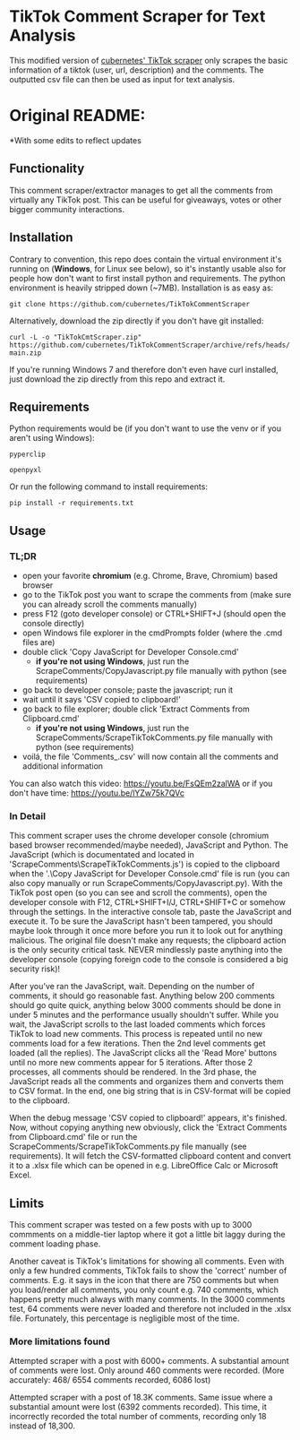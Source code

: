 # TikTok Comment Scraper for Text Analysis

This modified version of [cubernetes' TikTok scraper](https://github.com/cubernetes/TikTokCommentScraper) 
only scrapes the basic information of a tiktok (user, url, description) and the comments. The outputted
csv file can then be used as input for text analysis.


# Original README:
*With some edits to reflect updates

## Functionality
This comment scraper/extractor manages to get all the comments
from virtually any TikTok post. This can be useful for giveaways, votes or other bigger
community interactions.

## Installation
Contrary to convention, this repo does contain the virtual environment it's
running on (**Windows**, for Linux see below), so it's instantly usable also for people how don't want to first install python and requirements.
The python environment is heavily stripped down (\~7MB).
Installation is as easy as:

`git clone https://github.com/cubernetes/TikTokCommentScraper`

Alternatively, download the zip directly if you don't have git installed:

`curl -L -o "TikTokCmtScraper.zip" https://github.com/cubernetes/TikTokCommentScraper/archive/refs/heads/main.zip`

If you're running Windows 7 and therefore don't even have curl installed, just download the zip directly from this repo and extract it.

## Requirements
Python requirements would be (if you don't want to use the venv or if you aren't using Windows):

`pyperclip`

`openpyxl`

Or run the following command to install requirements:
```
pip install -r requirements.txt
```

## Usage
### TL;DR
- open your favorite **chromium** (e.g. Chrome, Brave, Chromium) based browser
- go to the TikTok post you want to scrape the comments from (make sure you can already scroll the comments manually)
- press F12 (goto developer console) or CTRL+SHIFT+J (should open the console directly)
- open Windows file explorer in the cmdPrompts folder (where the .cmd files are)
- double click 'Copy JavaScript for Developer Console.cmd'
	- **if you're not using Windows**, just run the ScrapeComments/CopyJavascript.py file manually with python (see requirements)
- go back to developer console; paste the javascript; run it
- wait until it says 'CSV copied to clipboard!'
- go back to file explorer; double click 'Extract Comments from Clipboard.cmd'
	- **if you're not using Windows**, just run the ScrapeComments/ScrapeTikTokComments.py file manually with python (see requirements)
- voilá, the file 'Comments_<UtcTimeStamp>.csv' will now contain all the comments and additional information

You can also watch this video: https://youtu.be/FsQEm2zalWA
or if you don't have time: https://youtu.be/lYZw75k7QVc

### In Detail

This comment scraper uses the chrome developer console (chromium based browser
recommended/maybe needed), JavaScript and Python. The JavaScript (which is
documentated and located in 'ScrapeComments\ScrapeTikTokComments.js') is copied to the clipboard when the '.\Copy
JavaScript for Developer Console.cmd' file is run (you can also copy
manually or run ScrapeComments/CopyJavascript.py). With the TikTok post open (so you can see and scroll the
comments), open the developer console with F12, CTRL+SHIFT+I/J, CTRL+SHIFT+C
or somehow through the settings. In the interactive console tab, paste the
JavaScript and execute it. To be sure the JavaScript hasn't been tampered,
you should maybe look through it once more before you run it to look out for
anything malicious. The original file doesn't make any requests; the clipboard action
is the only security critical task. NEVER mindlessly paste anything into the developer console (copying
foreign code to the console is considered a big security risk)! 

After you've ran the JavaScript, wait. Depending on the number of comments, it
should go reasonable fast. Anything below 200 comments should go quite quick,
anything below 3000 comments should be done in under 5 minutes and the
performance usually shouldn't suffer. While you wait, the JavaScript scrolls
to the last loaded comments which forces TikTok to load new comments. This
process is repeated until no new comments load for a few iterations. Then the
2nd level comments get loaded (all the replies). The JavaScript clicks all the
'Read More' buttons until no more new comments appear for 5 iterations. After those
2 processes, all comments should be rendered. In the 3rd phase, the JavaScript reads
all the comments and organizes them and converts them to CSV format. In the end, one big
string that is in CSV-format will be copied to the clipboard.

When the debug message 'CSV copied to clipboard!' appears, it's finished. Now,
without copying anything new obviously, click the 'Extract Comments from
Clipboard.cmd' file or run the ScrapeComments/ScrapeTikTokComments.py file manually (see requirements).
It will fetch the CSV-formatted clipboard content and
convert it to a .xlsx file which can be opened in e.g. LibreOffice Calc or
Microsoft Excel.

## Limits

This comment scraper was tested on a few posts with up to 3000 commments on a
middle-tier laptop where it got a little bit laggy during the comment loading
phase.

Another caveat is TikTok's limitations for showing all comments. Even with
only a few hundred comments, TikTok fails to show the 'correct' number of
comments. E.g. it says in the icon that there are 750 comments but when you
load/render all comments, you only count e.g. 740 comments, which happens
pretty much always with many comments. In the 3000 comments test, 64 comments
were never loaded and therefore not included in the .xlsx file. Fortunately,
this percentage is negligible most of the time.

### More limitations found
Attempted scraper with a post with 6000+ comments. A substantial amount of
comments were lost. Only around 460 comments were recorded.
(More accurately: 468/ 6554 comments recorded, 6086 lost)

Attempted scraper with a post of 18.3K comments. Same issue where a substantial
amount were lost (6392 comments recorded). This time, it incorrectly
recorded the total number of comments, recording only 18 instead of 18,300.
